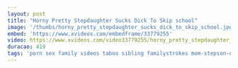 ```yaml
---
layout: post
title: "Horny Pretty Stepdaughter Sucks Dick To Skip school"
image: '/thumbs/horny_pretty_stepdaughter_sucks_dick_to_skip_school.jpg'
embed: 'https://www.xvideos.com/embedframe/33779255'
video: https://www.xvideos.com/video33779255/horny_pretty_stepdaughter_sucks_dick_to_skip_school_famsuck.com
duracao: 419
tags: 'porn sex family videos taboo sibling familystrokes mom-stepson-daughter-stepdad-stepsis'
---
```

